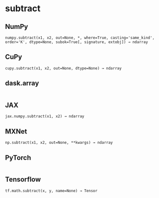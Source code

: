 # subtract

## NumPy

```
numpy.subtract(x1, x2, out=None, *, where=True, casting='same_kind', order='K', dtype=None, subok=True[, signature, extobj]) → ndarray
```

## CuPy

```
cupy.subtract(x1, x2, out=None, dtype=None) → ndarray
```

## dask.array

```

```

## JAX

```
jax.numpy.subtract(x1, x2) → ndarray
```

## MXNet

```
np.subtract(x1, x2, out=None, **kwargs) → ndarray
```

## PyTorch

```

```

## Tensorflow

```
tf.math.subtract(x, y, name=None) → Tensor
```
